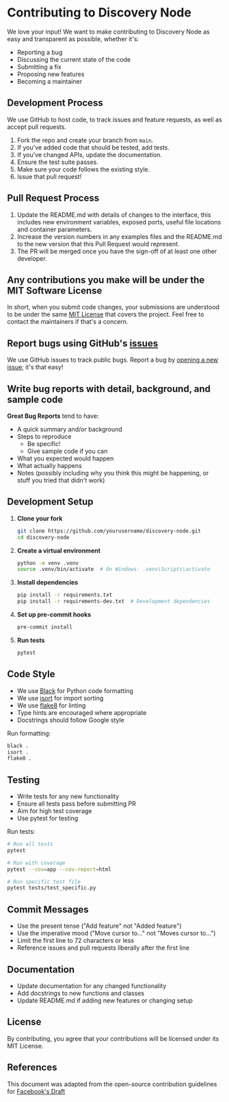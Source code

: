 # Contributing to Discovery Node

We love your input! We want to make contributing to Discovery Node as easy and transparent as possible, whether it's:

- Reporting a bug
- Discussing the current state of the code
- Submitting a fix
- Proposing new features
- Becoming a maintainer

## Development Process

We use GitHub to host code, to track issues and feature requests, as well as accept pull requests.

1. Fork the repo and create your branch from `main`.
2. If you've added code that should be tested, add tests.
3. If you've changed APIs, update the documentation.
4. Ensure the test suite passes.
5. Make sure your code follows the existing style.
6. Issue that pull request!

## Pull Request Process

1. Update the README.md with details of changes to the interface, this includes new environment variables, exposed ports, useful file locations and container parameters.
2. Increase the version numbers in any examples files and the README.md to the new version that this Pull Request would represent.
3. The PR will be merged once you have the sign-off of at least one other developer.

## Any contributions you make will be under the MIT Software License

In short, when you submit code changes, your submissions are understood to be under the same [MIT License](LICENSE) that covers the project. Feel free to contact the maintainers if that's a concern.

## Report bugs using GitHub's [issues](https://github.com/yourusername/discovery-node/issues)

We use GitHub issues to track public bugs. Report a bug by [opening a new issue](https://github.com/yourusername/discovery-node/issues/new); it's that easy!

## Write bug reports with detail, background, and sample code

**Great Bug Reports** tend to have:

- A quick summary and/or background
- Steps to reproduce
  - Be specific!
  - Give sample code if you can
- What you expected would happen
- What actually happens
- Notes (possibly including why you think this might be happening, or stuff you tried that didn't work)

## Development Setup

1. **Clone your fork**
   ```bash
   git clone https://github.com/yourusername/discovery-node.git
   cd discovery-node
   ```

2. **Create a virtual environment**
   ```bash
   python -m venv .venv
   source .venv/bin/activate  # On Windows: .venv\Scripts\activate
   ```

3. **Install dependencies**
   ```bash
   pip install -r requirements.txt
   pip install -r requirements-dev.txt  # Development dependencies
   ```

4. **Set up pre-commit hooks**
   ```bash
   pre-commit install
   ```

5. **Run tests**
   ```bash
   pytest
   ```

## Code Style

- We use [Black](https://github.com/psf/black) for Python code formatting
- We use [isort](https://github.com/PyCQA/isort) for import sorting
- We use [flake8](https://flake8.pycqa.org/) for linting
- Type hints are encouraged where appropriate
- Docstrings should follow Google style

Run formatting:
```bash
black .
isort .
flake8 .
```

## Testing

- Write tests for any new functionality
- Ensure all tests pass before submitting PR
- Aim for high test coverage
- Use pytest for testing

Run tests:
```bash
# Run all tests
pytest

# Run with coverage
pytest --cov=app --cov-report=html

# Run specific test file
pytest tests/test_specific.py
```

## Commit Messages

- Use the present tense ("Add feature" not "Added feature")
- Use the imperative mood ("Move cursor to..." not "Moves cursor to...")
- Limit the first line to 72 characters or less
- Reference issues and pull requests liberally after the first line

## Documentation

- Update documentation for any changed functionality
- Add docstrings to new functions and classes
- Update README.md if adding new features or changing setup

## License

By contributing, you agree that your contributions will be licensed under its MIT License.

## References

This document was adapted from the open-source contribution guidelines for [Facebook's Draft](https://github.com/facebook/draft-js/blob/master/CONTRIBUTING.md)